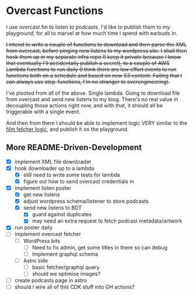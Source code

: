 # Overcast Functions

I use overcast.fm to listen to podcasts. I'd like to publish them to my playground, for all to marvel at how much time I spend with earbuds in.

~~I intend to write a couple of functions to download and then parse the XML from overcast, before pinging new listens to my wordpress site. I shall then hook them up in my separate infra repo (I keep it private because I know that eventually I'll accidentally publish a secret), to a couple of AWS Lambda functions to run daily (I think there are low effort events to run functions both on a schedule and based on new S3 content. Failing that I can always use step-functions, I'm no stranger to overengineering).~~

I've pivoted from all of the above. Single lambda. Going to download file from overcast and send new listens to my blog. There's no real value in decoupling those actions right now, and with that, it should all be triggerable with a single event.

And then from there I should be able to implement logic VERY similar to the [film fetcher logic](https://github.com/SimonS/tdee-plaything/tree/master/packages/film-fetcher), and publish it on the playground.

## More README-Driven-Development

- [x] implement XML file downloader
- [x] hook downloader up to a lambda
  - [x] still need to write some tests for lambda
  - [x] figure out how to send overcast credentials in
- [x] implement listen poster
  - [x] get new listens
  - [x] adjust wordpress schema/listener to store podcasts
  - [x] send new listens to BDT
    - [x] guard against duplicates
    - [x] may need an extra request to fetch podcast metadata/artwork
- [x] run poster daily
- [ ] implement overcast fetcher
  - [ ] WordPress bits
    - [ ] Need to fix admin, get some titles in there so can debug
    - [ ] Implement graphql schema
  - [ ] Astro side
    - [ ] basic fetcher/graphql query
    - [ ] should we optimise images?
- [ ] create podcasts page in astro
- [ ] should I wire all of this CDK stuff into GH actions?
